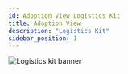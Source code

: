 ```yaml
---
id: Adoption View Logistics Kit
title: Adoption View
description: "Logistics Kit"
sidebar_position: 1
---
```


![Logistics kit banner](img/logistics/logistics-kit-logo.drawio.svg)
